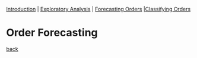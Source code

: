 [Introduction](./../index.md) | [Exploratory Analysis](./../pages/data_exploration.md) | [Forecasting Orders](./../pages/order_forecasting.md) |[Classifying Orders](./../pages/order_classification.md)

# Order Forecasting


[back](./../pages/order_forecasting.md)

